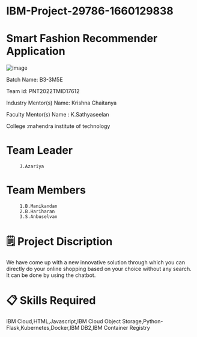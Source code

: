 # IBM-Project-29786-1660129838
# Smart Fashion Recommender Application

![image](https://user-images.githubusercontent.com/91404416/196099188-2adc16b7-db1c-40df-9557-5d6bf26d6f5f.png)

Batch Name: B3-3M5E

Team id: PNT2022TMID17612 

Industry Mentor(s) Name: Krishna Chaitanya

Faculty Mentor(s) Name : K.Sathyaseelan

College :mahendra institute of technology

# Team Leader

         J.Azariya
# Team Members

         1.B.Manikandan
         2.B.Hariharan
         3.S.Anbuselvan
         
# 🗒️ Project Discription 

We have come up with a new innovative solution through which you can directly do your online shopping based on your choice without any search. It can be done by using the chatbot.

# 📋 Skills Required

IBM Cloud,HTML,Javascript,IBM Cloud Object Storage,Python-Flask,Kubernetes,Docker,IBM DB2,IBM Container Registry



